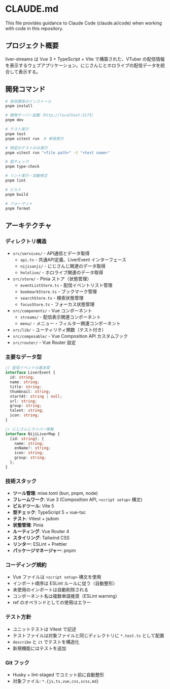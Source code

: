 # CLAUDE.md

This file provides guidance to Claude Code (claude.ai/code) when working with code in this repository.

## プロジェクト概要

liver-streams は Vue 3 + TypeScript + Vite で構築された、VTuber の配信情報を表示するウェブアプリケーション。にじさんじとホロライブの配信データを統合して表示する。

## 開発コマンド

```bash
# 依存関係のインストール
pnpm install

# 開発サーバー起動（http://localhost:5173）
pnpm dev

# テスト実行
pnpm test
pnpm vitest run  # 単発実行

# 特定のテストのみ実行
pnpm vitest run "<file path>" -t "<test name>"

# 型チェック
pnpm type-check

# リント実行・自動修正
pnpm lint

# ビルド
pnpm build

# フォーマット
pnpm format
```

## アーキテクチャ

### ディレクトリ構造

- `src/services/` - API通信とデータ取得
  - `api.ts` - 共通API定義、LiverEvent インターフェース
  - `nijisanji/` - にじさんじ関連のデータ取得
  - `hololive/` - ホロライブ関連のデータ取得
- `src/store/` - Pinia ストア（状態管理）
  - `eventListStore.ts` - 配信イベントリスト管理
  - `bookmarkStore.ts` - ブックマーク管理
  - `searchStore.ts` - 検索状態管理
  - `focusStore.ts` - フォーカス状態管理
- `src/components/` - Vue コンポーネント
  - `streams/` - 配信表示関連コンポーネント
  - `menu/` - メニュー・フィルター関連コンポーネント
- `src/lib/` - ユーティリティ関数（テスト付き）
- `src/composable/` - Vue Composition API カスタムフック
- `src/router/` - Vue Router 設定

### 主要なデータ型

```typescript
// 配信イベントの基本型
interface LiverEvent {
  id: string;
  name: string;
  title: string;
  thumbnail: string;
  startAt: string | null;
  url: string;
  group: string;
  talent: string;
  icon: string;
}

// にじさんじライバー情報
interface NijiLiverMap {
  [id: string]: {
    name: string;
    enName?: string;
    icon: string;
    group: string;
  };
}
```

### 技術スタック

- **ツール管理**: mise.toml (bun, pnpm, node)
- **フレームワーク**: Vue 3 (Composition API, `<script setup>` 構文)
- **ビルドツール**: Vite 5
- **型チェック**: TypeScript 5 + vue-tsc
- **テスト**: Vitest + jsdom
- **状態管理**: Pinia
- **ルーティング**: Vue Router 4
- **スタイリング**: Tailwind CSS
- **リンター**: ESLint + Prettier
- **パッケージマネージャー**: pnpm

### コーディング規約

- Vue ファイルは `<script setup>` 構文を使用
- インポート順序は ESLint ルールに従う（自動整形）
- 未使用のインポートは自動削除される
- コンポーネント名は複数単語推奨（ESLint warning）
- ref のオペランドとしての使用はエラー

### テスト方針

- ユニットテストは Vitest で記述
- テストファイルは対象ファイルと同じディレクトリに `*.test.ts` として配置
- `describe` と `it` でテストを構造化
- 新規機能にはテストを追加

### Git フック

- Husky + lint-staged でコミット前に自動整形
- 対象ファイル: `*.{js,ts,vue,css,scss,md}`
